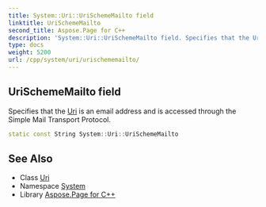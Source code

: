 ```yaml
---
title: System::Uri::UriSchemeMailto field
linktitle: UriSchemeMailto
second_title: Aspose.Page for C++
description: 'System::Uri::UriSchemeMailto field. Specifies that the Uri is an email address and is accessed through the Simple Mail Transport Protocol in C++.'
type: docs
weight: 5200
url: /cpp/system/uri/urischememailto/
---
```

## UriSchemeMailto field


Specifies that the [Uri](../) is an email address and is accessed through the Simple Mail Transport Protocol.

```cpp
static const String System::Uri::UriSchemeMailto
```

## See Also

* Class [Uri](../)
* Namespace [System](../../)
* Library [Aspose.Page for C++](../../../)
